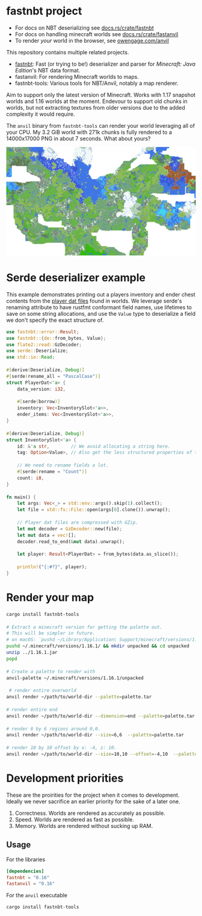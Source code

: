 # fastnbt project

* For docs on NBT deserializing see
  [docs.rs/crate/fastnbt](https://docs.rs/crate/fastnbt)
* For docs on handling minecraft worlds see
  [docs.rs/crate/fastanvil](https://docs.rs/crate/fastanvil)
* To render *your* world in the browser, see
  [owengage.com/anvil](https://owengage.com/anvil)

This repository contains multiple related projects.

* [fastnbt](fastnbt/README.md): Fast (or trying to be!) deserializer and parser
  for *Minecraft: Java Edition*'s NBT data format.
* fastanvil: For rendering Minecraft worlds to maps.
* fastnbt-tools: Various tools for NBT/Anvil, notably a map renderer.

Aim to support only the latest version of Minecraft. Works with 1.17 snapshot
worlds and 1.16 worlds at the moment. Endevour to support old chunks in worlds,
but not extracting textures from older versions due to the added complexity it
would require.

The `anvil` binary from `fastnbt-tools` can render your world leveraging all of
your CPU. My 3.2 GiB world with 271k chunks is fully rendered to a 14000x17000
PNG in about 7 seconds. What about yours?

![alt rendered map](demo.png)

# Serde deserializer example

 This example demonstrates printing out a players inventory and ender chest
 contents from the [player dat
 files](https://minecraft.gamepedia.com/Player.dat_format) found in worlds. We
 leverage serde's renaming attribute to have rustfmt conformant field names, use
 lifetimes to save on some string allocations, and use the `Value` type to
 deserialize a field we don't specify the exact structure of.

```rust
use fastnbt::error::Result;
use fastnbt::{de::from_bytes, Value};
use flate2::read::GzDecoder;
use serde::Deserialize;
use std::io::Read;

#[derive(Deserialize, Debug)]
#[serde(rename_all = "PascalCase")]
struct PlayerDat<'a> {
    data_version: i32,

    #[serde(borrow)]
    inventory: Vec<InventorySlot<'a>>,
    ender_items: Vec<InventorySlot<'a>>,
}

#[derive(Deserialize, Debug)]
struct InventorySlot<'a> {
    id: &'a str,        // We avoid allocating a string here.
    tag: Option<Value>, // Also get the less structured properties of the object.

    // We need to rename fields a lot.
    #[serde(rename = "Count")]
    count: i8,
}

fn main() {
    let args: Vec<_> = std::env::args().skip(1).collect();
    let file = std::fs::File::open(args[0].clone()).unwrap();

    // Player dat files are compressed with GZip.
    let mut decoder = GzDecoder::new(file);
    let mut data = vec![];
    decoder.read_to_end(&mut data).unwrap();

    let player: Result<PlayerDat> = from_bytes(data.as_slice());

    println!("{:#?}", player);
}
```

# Render your map

```bash
cargo install fastnbt-tools

# Extract a minecraft version for getting the palette out.
# This will be simpler in future.
# on macOS: `pushd ~/Library/Application\ Support/minecraft/versions/1.16.1/ && mkdir unpacked && cd unpacked`
pushd ~/.minecraft/versions/1.16.1/ && mkdir unpacked && cd unpacked
unzip ../1.16.1.jar
popd

# Create a palette to render with
anvil-palette ~/.minecraft/versions/1.16.1/unpacked 

 # render entire overworld
anvil render ~/path/to/world-dir --palette=palette.tar

# render entire end
anvil render ~/path/to/world-dir --dimension=end --palette=palette.tar 

# render 6 by 6 regions around 0,0.
anvil render ~/path/to/world-dir --size=6,6  --palette=palette.tar 

# render 10 by 10 offset by x: -4, z: 10.
anvil render ~/path/to/world-dir --size=10,10 --offset=-4,10  --palette=palette.tar 
```

# Development priorities

These are the proirities for the project when it comes to development. Ideally
we never sacrifice an earlier priority for the sake of a later one.

1. Correctness. Worlds are rendered as accurately as possible.
2. Speed. Worlds are rendered as fast as possible.
3. Memory. Worlds are rendered without sucking up RAM.

## Usage

For the libraries

```toml
[dependencies]
fastnbt = "0.16"
fastanvil = "0.16"
```

For the `anvil` executable

```bash
cargo install fastnbt-tools
```